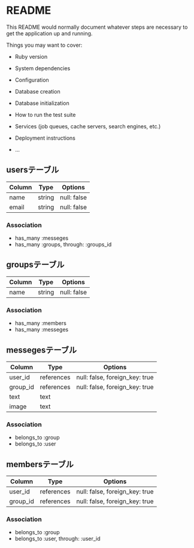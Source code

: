 # README

This README would normally document whatever steps are necessary to get the
application up and running.

Things you may want to cover:

* Ruby version

* System dependencies

* Configuration

* Database creation

* Database initialization

* How to run the test suite

* Services (job queues, cache servers, search engines, etc.)

* Deployment instructions

* ...



## usersテーブル

|Column|Type|Options|
|------|----|-------|
|name|string|null: false|
|email|string|null: false|

### Association
- has_many :messeges  
- has_many :groups, through: :groups_id 



## groupsテーブル

|Column|Type|Options|
|------|----|-------|
|name|string|null: false|

### Association
- has_many :members 
- has_many :messeges 






## messegesテーブル

|Column|Type|Options|
|------|----|-------|
|user_id|references|null: false, foreign_key: true|
|group_id|references|null: false, foreign_key: true|
|text|text|
|image|text|

### Association
- belongs_to :group 
- belongs_to :user 




## membersテーブル

|Column|Type|Options|
|------|----|-------|
|user_id|references|null: false, foreign_key: true|
|group_id|references|null: false, foreign_key: true|

### Association
- belongs_to :group 
- belongs_to :user, through: :user_id 